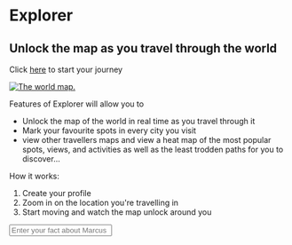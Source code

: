 <h1>Explorer</h1>
<h2>Unlock the map as you travel through the world</h2>
<main>
  <p>Click <a href="#">here</a> to start your journey</p>
  
  <a href="#"><img src="http://static.r2games.com/guideimg/spi%202.jpg" alt="The world map."></a>
  
  <p>Features of Explorer will allow you to</p>
  <ul>
    <li>Unlock the map of the world in real time as you travel through it</li>
    <li>Mark your favourite spots in every city you visit</li>
    <li>view other travellers maps and view a heat map of the most popular spots, views, and activities as well as the least trodden paths for you to discover...</li>
    
  </ul>
  <p>How it works:</p>
  <ol>
    <li>Create your profile</li>
    <li>Zoom in on the location you're travelling in</li>
    <li>Start moving and watch the map unlock around you</li>
  </ol>
  <input type="text" placeholder="Enter your fact about Marcus">
<main>
    
